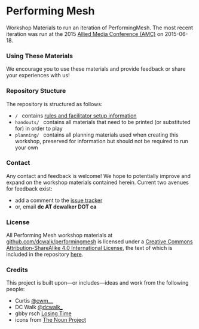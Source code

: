 # Performing Mesh
Workshop Materials to run an iteration of PerformingMesh. The most recent iteration was run at the 2015 [Allied Media Conference (AMC)](https://www.alliedmedia.org/amc) on 2015-06-18.

### Using These Materials
We encourage you to use these materials and provide feedback or share your experiences with us!

### Repository Stucture
The repository is structured as follows:
* `/ ` contains [rules and facilitator setup information](https://github.com/dcwalk/performingmesh/blob/master/rules.org)
* `handouts/ ` contains all materials that need to be printed (or substituted for) in order to play
* `planning/ ` contains all planning materials used when creating this workshop, preserved for information but should not be required to run your own

### Contact
Any contact and feedback is welcome! We hope to potentially improve and expand on the workshop materials contained herein. Current two avenues for feedback exist:
* add a comment to the [issue tracker](https://github.com/dcwalk/performingmesh/issues)
* or, email  **dc AT dcwalker DOT ca**

### License
All <span xmlns:dct="http://purl.org/dc/terms/" property="dct:title">Performing Mesh</span> workshop materials at <a xmlns:cc="http://creativecommons.org/ns#" href="https://github.com/dcwalk/performingmesh" property="cc:attributionName" rel="cc:attributionURL">github.com/dcwalk/performingmesh</a> is licensed under a <a rel="license" href="http://creativecommons.org/licenses/by-sa/4.0/">Creative Commons Attribution-ShareAlike 4.0 International License</a>, the text of which is included in the repository [here](https://github.com/dcwalk/performingmesh/blob/master/LICENSE.md).

### Credits
This project is built upon—or includes—ideas and work from the following people:

* Curtis [@cwm__](https://twitter.com/cwm__)
* DC Walk [@dcwalk_](https://twitter.com/dcwalk_)
* gbby rsch [Losing Time](http://losingtime.ca) 
* icons from [The Noun Project](https://thenounproject.com)
